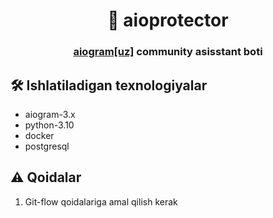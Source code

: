 <p align="center"><h1 align="center">🦾 aioprotector</h1></p>
<p align="center"><h3 align="center"><a href="https://t.me/aiogram_uz">aiogram[uz]</a> community asisstant boti</h3></p>

## 🛠️ Ishlatiladigan texnologiyalar

- aiogram-3.x
- python-3.10
- docker
- postgresql

## ⚠️ Qoidalar

1. Git-flow qoidalariga amal qilish kerak

